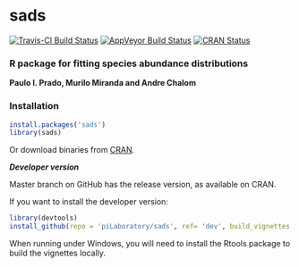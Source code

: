 # sads
[![Travis-CI Build Status](https://app.travis-ci.org/piLaboratory/sads.svg?branch=master)](https://app.travis-ci.com/piLaboratory/sads)
[![AppVeyor Build Status](https://ci.appveyor.com/api/projects/status/github/piLaboratory/sads?branch=master&svg=true)](https://ci.appveyor.com/project/piLaboratory/sads)
[![CRAN Status](https://img.shields.io/cran/v/sads.svg)](https://cran.r-project.org/package=sads)

### R package for fitting species abundance distributions

**Paulo I. Prado, Murilo Miranda and Andre Chalom**

### Installation

```r
install.packages('sads')
library(sads)
```
Or download binaries from [CRAN](https://cran.r-project.org/package=sads).

***Developer version***

Master branch on GitHub has the release version, as available on CRAN. 

If you want to install the developer version: 

```r
library(devtools)
install_github(repo = 'piLaboratory/sads', ref= 'dev', build_vignettes = TRUE)
```

When running under Windows, you will need to install the Rtools package to build the vignettes locally.


